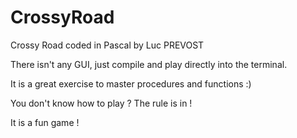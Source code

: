 # CrossyRoad

Crossy Road coded in Pascal by Luc PREVOST

There isn't any GUI, just compile and play directly into the terminal.

It is a great exercise to master procedures and functions :)

You don't know how to play ? The rule is in !

It is a fun game !
